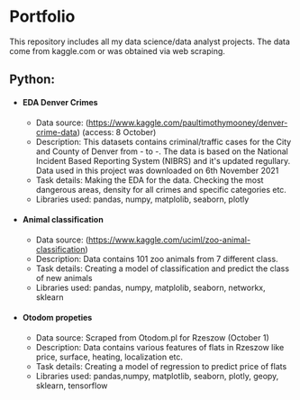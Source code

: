 # Portfolio 
This repository includes all my data science/data analyst projects. The data come from kaggle.com or was obtained via web scraping.

## Python:
- #### EDA Denver Crimes
  - Data source: (https://www.kaggle.com/paultimothymooney/denver-crime-data) (access: 8 October)
  - Description: This datasets contains criminal/traffic cases for the City and County of Denver from - to -. The data is based on the National Incident Based Reporting System (NIBRS) and it's updated regullary. Data used in this project was downloaded on 6th November 2021
  - Task details: Making the EDA for the data. Checking the most dangerous areas, density for all crimes and specific categories etc.
  - Libraries used: pandas, numpy, matplolib, seaborn, plotly
- #### Animal classification
  - Data source: (https://www.kaggle.com/uciml/zoo-animal-classification)
  - Description: Data contains 101 zoo animals from 7 different class.
  - Task details: Creating a model of classification and predict the class of new animals
  - Libraries used: pandas, numpy, matplolib, seaborn, networkx, sklearn
- #### Otodom propeties
  - Data source: Scraped from Otodom.pl for Rzeszow (October 1)
  - Description: Data contains various features of flats in Rzeszow like price, surface, heating, localization etc.
  - Task details: Creating a model of regression to predict price of flats
  - Libraries used: pandas,numpy, matplotlib, seaborn, plotly, geopy, sklearn, tensorflow
